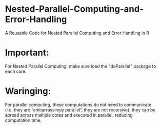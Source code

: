 # Nested-Parallel-Computing-and-Error-Handling
A Reusable Code for Nested Parallel Computing and Error Handling in R

# Important:
For Nested Parallel Computing: make sure load the "doParallel" package to each core.

# Waringing:
For parallel computing, these computations do not need to communicate (i.e. they are ”embarrassingly parallel”, they are not recursive), they can be spread across multiple cores and executed in parallel, reducing computation time.
